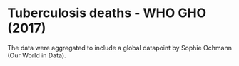 # Tuberculosis deaths - WHO GHO (2017)

The data were aggregated to include a global datapoint by Sophie Ochmann (Our World in Data). 